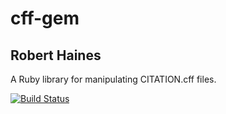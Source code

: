# cff-gem
## Robert Haines

A Ruby library for manipulating CITATION.cff files.

[![Build Status](https://travis-ci.org/hainesr/cff-gem.svg?branch=master)](https://travis-ci.org/hainesr/cff-gem)

